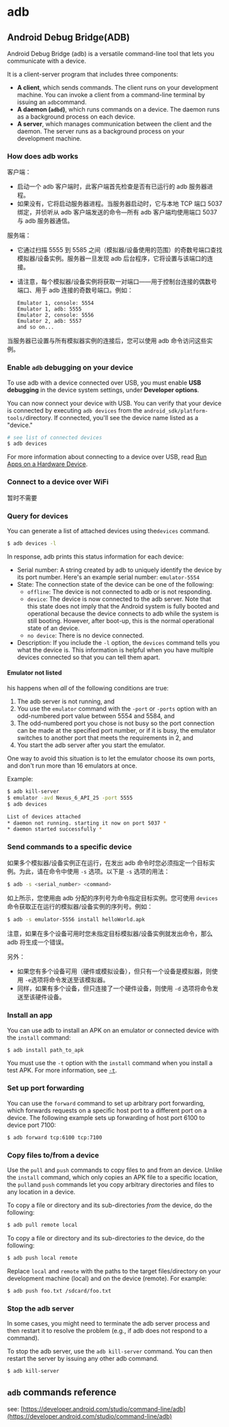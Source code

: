 # adb

## Android Debug Bridge(ADB)

Android Debug Bridge (adb) is a versatile command-line tool that lets you communicate with a device.

It is a client-server program that includes three components:

* **A client**, which sends commands. The client runs on your development machine. You can invoke a client from a command-line terminal by issuing an `adb`command.
* **A daemon (`adbd`)**, which runs commands on a device. The daemon runs as a background process on each device.
* **A server**, which manages communication between the client and the daemon. The server runs as a background process on your development machine.

### How does adb works

客户端：

* 启动一个 adb 客户端时，此客户端首先检查是否有已运行的 adb 服务器进程。
* 如果没有，它将启动服务器进程。当服务器启动时，它与本地 TCP 端口 5037 绑定，并侦听从 adb 客户端发送的命令—所有 adb 客户端均使用端口 5037 与 adb 服务器通信。

服务端：

* 它通过扫描 5555 到 5585 之间（模拟器/设备使用的范围）的奇数号端口查找模拟器/设备实例。服务器一旦发现 adb 后台程序，它将设置与该端口的连接。
*   请注意，每个模拟器/设备实例将获取一对端口——用于控制台连接的偶数号端口、用于 adb 连接的奇数号端口。例如：

    ```
    Emulator 1, console: 5554
    Emulator 1, adb: 5555
    Emulator 2, console: 5556
    Emulator 2, adb: 5557
    and so on...
    ```

当服务器已设置与所有模拟器实例的连接后，您可以使用 adb 命令访问这些实例。

### Enable `adb` debugging on your device

To use adb with a device connected over USB, you must enable **USB debugging** in the device system settings, under **Developer options**.

You can now connect your device with USB. You can verify that your device is connected by executing `adb devices` from the `android_sdk/platform-tools/`directory. If connected, you'll see the device name listed as a "device."

```bash
# see list of connected devices
$ adb devices
```

For more information about connecting to a device over USB, read [Run Apps on a Hardware Device](https://developer.android.com/studio/run/device.html).

### Connect to a device over WiFi

暂时不需要

### Query for devices

You can generate a list of attached devices using the`devices` command.

```bash
$ adb devices -l
```

In response, adb prints this status information for each device:

* Serial number: A string created by adb to uniquely identify the device by its port number. Here's an example serial number: `emulator-5554`
* State: The connection state of the device can be one of the following:
  * `offline`: The device is not connected to adb or is not responding.
  * `device`: The device is now connected to the adb server. Note that this state does not imply that the Android system is fully booted and operational because the device connects to adb while the system is still booting. However, after boot-up, this is the normal operational state of an device.
  * `no device`: There is no device connected.
* Description: If you include the `-l` option, the `devices` command tells you what the device is. This information is helpful when you have multiple devices connected so that you can tell them apart.

#### Emulator not listed

his happens when _all_ of the following conditions are true:

1. The adb server is not running, and
2. You use the `emulator` command with the `-port` or `-ports` option with an odd-numbered port value between 5554 and 5584, and
3. The odd-numbered port you chose is not busy so the port connection can be made at the specified port number, or if it is busy, the emulator switches to another port that meets the requirements in 2, and
4. You start the adb server after you start the emulator.

One way to avoid this situation is to let the emulator choose its own ports, and don't run more than 16 emulators at once.

Example:

```bash
$ adb kill-server
$ emulator -avd Nexus_6_API_25 -port 5555
$ adb devices

List of devices attached
* daemon not running. starting it now on port 5037 *
* daemon started successfully *
```

### Send commands to a specific device

如果多个模拟器/设备实例正在运行，在发出 adb 命令时您必须指定一个目标实例。为此，请在命令中使用 `-s` 选项。以下是 `-s` 选项的用法：

```bash
$ adb -s <serial_number> <command>
```

如上所示，您使用由 adb 分配的序列号为命令指定目标实例。您可使用 `devices`命令获取正在运行的模拟器/设备实例的序列号。例如：

```bash
$ adb -s emulator-5556 install helloWorld.apk
```

注意，如果在多个设备可用时您未指定目标模拟器/设备实例就发出命令，那么 adb 将生成一个错误。

另外：

* 如果您有多个设备可用（硬件或模拟设备），但只有一个设备是模拟器，则使用 `-e`选项将命令发送至该模拟器。
* 同样，如果有多个设备，但只连接了一个硬件设备，则使用 `-d` 选项将命令发送至该硬件设备。

### Install an app

You can use adb to install an APK on an emulator or connected device with the `install` command:

```bash
$ adb install path_to_apk
```

You must use the `-t` option with the `install` command when you install a test APK. For more information, see [`-t`](https://developer.android.com/studio/command-line/adb#-t-option).

### Set up port forwarding

You can use the `forward` command to set up arbitrary port forwarding, which forwards requests on a specific host port to a different port on a device. The following example sets up forwarding of host port 6100 to device port 7100:

```bash
$ adb forward tcp:6100 tcp:7100
```

### Copy files to/from a device

Use the `pull` and `push` commands to copy files to and from an device. Unlike the `install` command, which only copies an APK file to a specific location, the `pull`and `push` commands let you copy arbitrary directories and files to any location in a device.

To copy a file or directory and its sub-directories _from_ the device, do the following:

```bash
$ adb pull remote local
```

To copy a file or directory and its sub-directories _to_ the device, do the following:

```bash
$ adb push local remote
```

Replace `local` and `remote` with the paths to the target files/directory on your development machine (local) and on the device (remote). For example:

```bash
$ adb push foo.txt /sdcard/foo.txt
```

### Stop the adb server

In some cases, you might need to terminate the adb server process and then restart it to resolve the problem (e.g., if adb does not respond to a command).

To stop the adb server, use the `adb kill-server` command. You can then restart the server by issuing any other adb command.

```bash
$ adb kill-server
```

## `adb` commands reference

see: [https://developer.android.com/studio/command-line/adb](https://developer.android.com/studio/command-line/adb)
